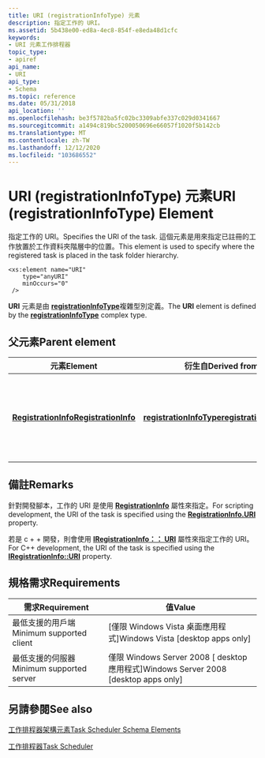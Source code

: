 ```yaml
---
title: URI (registrationInfoType) 元素
description: 指定工作的 URI。
ms.assetid: 5b438e00-ed8a-4ec8-854f-e8eda48d1cfc
keywords:
- URI 元素工作排程器
topic_type:
- apiref
api_name:
- URI
api_type:
- Schema
ms.topic: reference
ms.date: 05/31/2018
api_location: ''
ms.openlocfilehash: be3f5782ba5fc02bc3309abfe337c029d0341667
ms.sourcegitcommit: a1494c819bc5200050696e66057f1020f5b142cb
ms.translationtype: MT
ms.contentlocale: zh-TW
ms.lasthandoff: 12/12/2020
ms.locfileid: "103686552"
---
```

# <a name="uri-registrationinfotype-element"></a><span data-ttu-id="c0ca5-104">URI (registrationInfoType) 元素</span><span class="sxs-lookup"><span data-stu-id="c0ca5-104">URI (registrationInfoType) Element</span></span>

<span data-ttu-id="c0ca5-105">指定工作的 URI。</span><span class="sxs-lookup"><span data-stu-id="c0ca5-105">Specifies the URI of the task.</span></span> <span data-ttu-id="c0ca5-106">這個元素是用來指定已註冊的工作放置於工作資料夾階層中的位置。</span><span class="sxs-lookup"><span data-stu-id="c0ca5-106">This element is used to specify where the registered task is placed in the task folder hierarchy.</span></span>

``` syntax
<xs:element name="URI"
    type="anyURI"
    minOccurs="0"
 />
```

<span data-ttu-id="c0ca5-107">**URI** 元素是由 [**registrationInfoType**](taskschedulerschema-registrationinfotype-complextype.md)複雜型別定義。</span><span class="sxs-lookup"><span data-stu-id="c0ca5-107">The **URI** element is defined by the [**registrationInfoType**](taskschedulerschema-registrationinfotype-complextype.md) complex type.</span></span>

## <a name="parent-element"></a><span data-ttu-id="c0ca5-108">父元素</span><span class="sxs-lookup"><span data-stu-id="c0ca5-108">Parent element</span></span>



| <span data-ttu-id="c0ca5-109">元素</span><span class="sxs-lookup"><span data-stu-id="c0ca5-109">Element</span></span>                                                                           | <span data-ttu-id="c0ca5-110">衍生自</span><span class="sxs-lookup"><span data-stu-id="c0ca5-110">Derived from</span></span>                                                                         | <span data-ttu-id="c0ca5-111">Description</span><span class="sxs-lookup"><span data-stu-id="c0ca5-111">Description</span></span>                                                                                                                         |
|-----------------------------------------------------------------------------------|--------------------------------------------------------------------------------------|-------------------------------------------------------------------------------------------------------------------------------------|
| [<span data-ttu-id="c0ca5-112">**RegistrationInfo**</span><span class="sxs-lookup"><span data-stu-id="c0ca5-112">**RegistrationInfo**</span></span>](taskschedulerschema-registrationinfo-tasktype-element.md) | [<span data-ttu-id="c0ca5-113">**registrationInfoType**</span><span class="sxs-lookup"><span data-stu-id="c0ca5-113">**registrationInfoType**</span></span>](taskschedulerschema-registrationinfotype-complextype.md) | <span data-ttu-id="c0ca5-114">指定工作的系統管理資訊，例如工作的作者以及註冊工作的日期。</span><span class="sxs-lookup"><span data-stu-id="c0ca5-114">Specifies administrative information about the task, such as the author of the task and the date the task is registered.</span></span><br/> |



## <a name="remarks"></a><span data-ttu-id="c0ca5-115">備註</span><span class="sxs-lookup"><span data-stu-id="c0ca5-115">Remarks</span></span>

<span data-ttu-id="c0ca5-116">針對開發腳本，工作的 URI 是使用 [**RegistrationInfo**](registrationinfo-uri.md) 屬性來指定。</span><span class="sxs-lookup"><span data-stu-id="c0ca5-116">For scripting development, the URI of the task is specified using the [**RegistrationInfo.URI**](registrationinfo-uri.md) property.</span></span>

<span data-ttu-id="c0ca5-117">若是 c + + 開發，則會使用 [**IRegistrationInfo：： URI**](/windows/desktop/api/taskschd/nf-taskschd-iregistrationinfo-get_uri) 屬性來指定工作的 URI。</span><span class="sxs-lookup"><span data-stu-id="c0ca5-117">For C++ development, the URI of the task is specified using the [**IRegistrationInfo::URI**](/windows/desktop/api/taskschd/nf-taskschd-iregistrationinfo-get_uri) property.</span></span>

## <a name="requirements"></a><span data-ttu-id="c0ca5-118">規格需求</span><span class="sxs-lookup"><span data-stu-id="c0ca5-118">Requirements</span></span>



| <span data-ttu-id="c0ca5-119">需求</span><span class="sxs-lookup"><span data-stu-id="c0ca5-119">Requirement</span></span> | <span data-ttu-id="c0ca5-120">值</span><span class="sxs-lookup"><span data-stu-id="c0ca5-120">Value</span></span> |
|-------------------------------------|------------------------------------------------------|
| <span data-ttu-id="c0ca5-121">最低支援的用戶端</span><span class="sxs-lookup"><span data-stu-id="c0ca5-121">Minimum supported client</span></span><br/> | <span data-ttu-id="c0ca5-122">\[僅限 Windows Vista 桌面應用程式\]</span><span class="sxs-lookup"><span data-stu-id="c0ca5-122">Windows Vista \[desktop apps only\]</span></span><br/>       |
| <span data-ttu-id="c0ca5-123">最低支援的伺服器</span><span class="sxs-lookup"><span data-stu-id="c0ca5-123">Minimum supported server</span></span><br/> | <span data-ttu-id="c0ca5-124">僅限 Windows Server 2008 \[ desktop 應用程式\]</span><span class="sxs-lookup"><span data-stu-id="c0ca5-124">Windows Server 2008 \[desktop apps only\]</span></span><br/> |



## <a name="see-also"></a><span data-ttu-id="c0ca5-125">另請參閱</span><span class="sxs-lookup"><span data-stu-id="c0ca5-125">See also</span></span>

<dl> <dt>

[<span data-ttu-id="c0ca5-126">工作排程器架構元素</span><span class="sxs-lookup"><span data-stu-id="c0ca5-126">Task Scheduler Schema Elements</span></span>](task-scheduler-schema-elements.md)
</dt> <dt>

[<span data-ttu-id="c0ca5-127">工作排程器</span><span class="sxs-lookup"><span data-stu-id="c0ca5-127">Task Scheduler</span></span>](task-scheduler-start-page.md)
</dt> </dl>

 

 





